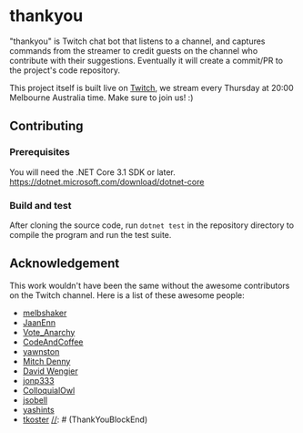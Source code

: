 # thankyou

"thankyou" is Twitch chat bot that listens to a channel, and captures commands from the streamer to credit guests on the channel who contribute with their suggestions. Eventually it will create a commit/PR to the project's code repository.

This project itself is built live on [Twitch](https://twitch.tv/emadashi), we stream every Thursday at 20:00 Melbourne Australia time. Make sure to join us! :)

## Contributing

### Prerequisites

You will need the .NET Core 3.1 SDK or later. https://dotnet.microsoft.com/download/dotnet-core

### Build and test

After cloning the source code, run `dotnet test` in the repository directory to compile the program and run the test suite.

## Acknowledgement

This work wouldn't have been the same without the awesome contributors on the Twitch channel. Here is a list of these awesome people:

[//]: # (ThankYouBlockStart)
[//]: # "ThankYouTemplate: - [@name](@serviceUrl/@name)"
- [melbshaker](https://twitch.tv/melbshaker)
- [JaanEnn](https://twitch.tv/jaanenn)
- [Vote_Anarchy](https://twitch.tv/vote_anarchy)
- [CodeAndCoffee](https://github.com/tkoster)
- [yawnston](https://github.com/yawnston)
- [Mitch Denny](https://github.com/mitchdenny)
- [David Wengier](https://github.com/davidwengier)
- [jonp333](https://twitch.tv/jonp333)
- [ColloquialOwl](https://twitch.tv/ColloquialOwl)
 - [jsobell](https://github.com/jsobell)
 - [yashints](https://twitch.com/yashints)
 - [tkoster](https://github.com/tkoster)
[//]: # (ThankYouBlockEnd)
